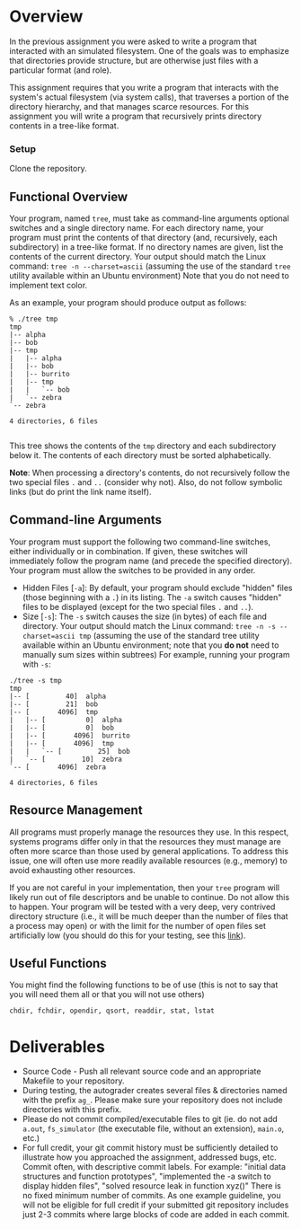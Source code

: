 # Overview

In the previous assignment you were asked to write a program that interacted with an simulated filesystem. One of the goals was to emphasize that directories provide structure, but are otherwise just files with a particular format (and role).

This assignment requires that you write a program that interacts with the system's actual filesystem (via system calls), that traverses a portion of the directory hierarchy, and that manages scarce resources. For this assignment you will write a program that recursively prints directory contents in a tree-like format.



### Setup

Clone the repository.



## Functional Overview

Your program, named `tree`, must take as command-line arguments optional switches and a single directory name. For each directory name, your program must print the contents of that directory (and, recursively, each subdirectory) in a tree-like format. If no directory names are given, list the contents of the current directory. Your output should match the Linux command: `tree -n --charset=ascii`  (assuming the use of the standard `tree` utility available within an Ubuntu environment)  Note that you do not need to implement text color.

As an example, your program should produce output as follows:

```
% ./tree tmp
tmp
|-- alpha
|-- bob
|-- tmp
|   |-- alpha
|   |-- bob
|   |-- burrito
|   |-- tmp
|   |   `-- bob
|   `-- zebra
`-- zebra

4 directories, 6 files
    
```

This tree shows the contents of the `tmp` directory and each subdirectory below it. The contents of each directory must be sorted alphabetically.

**Note**: When processing a directory's contents, do not recursively follow the two special files `.` and `..` (consider why not). Also, do not follow symbolic links (but do print the link name itself).



## Command-line Arguments

Your program must support the following two command-line switches, either individually or in combination. If given, these switches will immediately follow the program name (and precede the specified directory). Your program must allow the switches to be provided in any order.

- Hidden Files &#91;`-a`&#93;: By default, your program should exclude "hidden" files (those beginning with a `.`) in its listing. The `-a` switch causes "hidden" files to be displayed (except for the two special files `.` and `..`).
- Size &#91;`-s`&#93;: The `-s` switch causes the size (in bytes) of each file and directory. Your output should match the Linux command: `tree -n -s --charset=ascii tmp` (assuming the use of the standard tree utility available within an Ubuntu environment; note that you **do not** need to manually sum sizes within subtrees) For example, running your program with `-s`:

```
./tree -s tmp
tmp
|-- [         40]  alpha
|-- [         21]  bob
|-- [       4096]  tmp
|   |-- [          0]  alpha
|   |-- [          0]  bob
|   |-- [       4096]  burrito
|   |-- [       4096]  tmp
|   |   `-- [         25]  bob
|   `-- [         10]  zebra
`-- [       4096]  zebra

4 directories, 6 files
```



## Resource Management

All programs must properly manage the resources they use. In this respect, systems programs differ only in that the resources they must manage are often more scarce than those used by general applications. To address this issue, one will often use more readily available resources (e.g., memory) to avoid exhausting other resources.

If you are not careful in your implementation, then your `tree` program will likely run out of file descriptors and be unable to continue. Do not allow this to happen. Your program will be tested with a very deep, very contrived directory structure (i.e., it will be much deeper than the number of files that a process may open) or with the limit for the number of open files set artificially low (you should do this for your testing, see this [link](https://www.linuxtechi.com/set-ulimit-file-descriptors-limit-linux-servers/)).



## Useful Functions

You might find the following functions to be of use (this is not to say that you will need them all or that you will not use others)

```chdir, fchdir, opendir, qsort, readdir, stat, lstat```



# Deliverables

- Source Code - Push all relevant source code and an appropriate Makefile to your repository.
- During testing, the autograder creates several files & directories named with the prefix `ag_`. Please make sure your repository does not include directories with this prefix.
- Please do not commit compiled/executable files to git (ie. do not add `a.out`, `fs_simulator` (the executable file, without an extension), `main.o`, etc.)
- For full credit, your git commit history must be sufficiently detailed to illustrate how you approached the assignment, addressed bugs, etc. Commit often, with descriptive commit labels. For example: "initial data structures and function prototypes", "implemented the -a switch to display hidden files", "solved resource leak in function xyz()"  There is no fixed minimum number of commits. As one example guideline, you will not be eligible for full credit if your submitted git repository includes just 2-3 commits where large blocks of code are added in each commit.

